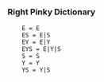 ### Right Pinky Dictionary

```
	E = E
	ES = E|S
	EY = E|Y
	EYS = E|Y|S
	S = S
	Y = Y
	YS = Y|S
```

